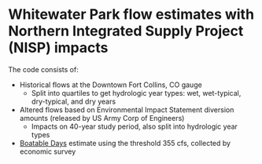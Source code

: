 # Whitewater Park flow estimates with Northern Integrated Supply Project (NISP) impacts

The code consists of:
  - Historical flows at the Downtown Fort Collins, CO gauge
    - Split into quartiles to get hydrologic year types: wet, wet-typical, dry-typical, and dry years
  - Altered flows based on Environmental Impact Statement diversion amounts (released by US Army Corp of Engineers)
    - Impacts on 40-year study period, also split into hydrologic year types
  - [Boatable Days](https://github.com/nayhur/BoatableDays.png) estimate using the threshold 355 cfs, collected by economic survey
 
